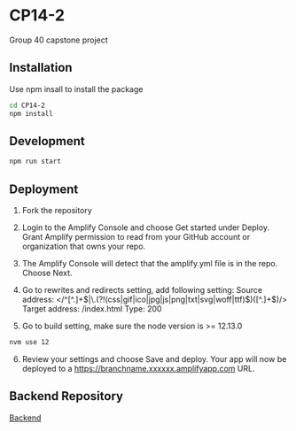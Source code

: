 # CP14-2
Group 40 capstone project


## Installation

Use npm insall to install the package

```bash
cd CP14-2
npm install
```

## Development

```bash
npm run start
```

## Deployment 

1. Fork the repository

2. Login to the Amplify Console and choose Get started under Deploy. Grant Amplify permission to read from your GitHub account or organization that owns your repo.

3. The Amplify Console will detect that the amplify.yml file is in the repo. Choose Next.

4. Go to rewrites and redirects setting, add following setting:
Source address: </^[^.]+$|\.(?!(css|gif|ico|jpg|js|png|txt|svg|woff|ttf)$)([^.]+$)/>
Target address: /index.html
Type: 200

5. Go to build setting, make sure the node version is >= 12.13.0 
```bash
nvm use 12
```

6. Review your settings and choose Save and deploy. Your app will now be deployed to a https://branchname.xxxxxx.amplifyapp.com URL.

## Backend Repository
[Backend](https://github.com/zihanmo/CP14-2-Backend)
